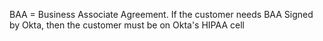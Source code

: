 BAA = Business Associate Agreement.
If the customer needs BAA Signed by Okta, then the customer must be on Okta's HIPAA cell
